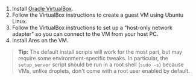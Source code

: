 1. Install [Oracle VirtualBox](https://www.virtualbox.org/).
2. Follow the VirtualBox instructions to create a guest VM using Ubuntu Linux.
3. Follow the VirtualBox instructions to set up a "host-only network adapter" so you can connect to the VM from your host PC.
4. Install Ares on the VM.  

> <i class="fa fa-info-circle"></i> **Tip:** The default install scripts will work for the most part, but may require some environment-specific tweaks.  In particular, the `setup_server` script should be run in a root shell (`sudo -s`) because VMs, unlike droplets, don't come with a root user enabled by default.